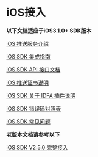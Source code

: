 # iOS接入

**以下文档适应于iOS3.1.0+ SDK版本**

[iOS 推送服务介绍](ios_access/ios-tui-song-fu-wu-jie-shao.md)

[iOS SDK 集成指南](/ios_access/ios-sdk-ji-cheng-zhi-nan.md)

[iOS SDK API 接口文档](/ios_access/ios-sdk-api-jie-kou-wen-dang.md)

[iOS 推送证书说明](/ios_access/ios-tui-song-zheng-shu-shuo-ming.md)

[iOS SDK 关于 IDFA 插件说明](/ios_access/ios_xg_idfa.md)

[iOS SDK 错误码对照表](/ios_access/ios-sdk-cuo-wu-ma-dui-zhao-biao.md)

[iOS SDK 常见问题](/ios_access/ios-sdk-chang-jian-wen-ti.md)

**老版本文档请参考以下**

[iOS SDK V2.5.0 完整接入](/ios_access/api_2.5.0.md)